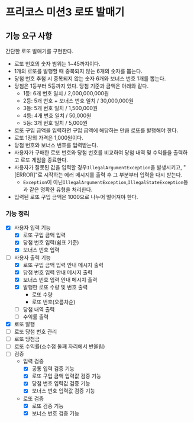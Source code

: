 # **프리코스 미션3 로또 발매기**

## **기능 요구 사항**

간단한 로또 발매기를 구현한다.

- 로또 번호의 숫자 범위는 1~45까지이다.
- 1개의 로또를 발행할 때 중복되지 않는 6개의 숫자를 뽑는다.
- 당첨 번호 추첨 시 중복되지 않는 숫자 6개와 보너스 번호 1개를 뽑는다.
- 당첨은 1등부터 5등까지 있다. 당첨 기준과 금액은 아래와 같다.
    - 1등: 6개 번호 일치 / 2,000,000,000원
    - 2등: 5개 번호 + 보너스 번호 일치 / 30,000,000원
    - 3등: 5개 번호 일치 / 1,500,000원
    - 4등: 4개 번호 일치 / 50,000원
    - 5등: 3개 번호 일치 / 5,000원
- 로또 구입 금액을 입력하면 구입 금액에 해당하는 만큼 로또를 발행해야 한다.
- 로또 1장의 가격은 1,000원이다.
- 당첨 번호와 보너스 번호를 입력받는다.
- 사용자가 구매한 로또 번호와 당첨 번호를 비교하여 당첨 내역 및 수익률을 출력하고 로또 게임을 종료한다.
- 사용자가 잘못된 값을 입력할 경우`IllegalArgumentException`을 발생시키고, "[ERROR]"로 시작하는 에러 메시지를 출력 후 그 부분부터 입력을 다시 받는다.
    - `Exception`이 아닌`IllegalArgumentException`,`IllegalStateException`등과 같은 명확한 유형을 처리한다.
- 입력된 로또 구입 금액은 1000으로 나누어 떨어져야 한다.

### **기능 정리**

- [x]  사용자 입력 기능
    - [x]  로또 구입 금액 입력
    - [x]  당첨 번호 입력(쉼표 기준)
    - [x]  보너스 번호 입력
- [ ]  사용자 출력 기능
    - [x]  로또 구입 금액 입력 안내 메시지 출력
    - [x]  당첨 번호 입력 안내 메시지 출력
    - [x]  보너스 번호 입력 안내 메시지 출력
    - [x]  발행한 로또 수량 및 번호 출력
        - 로또 수량
        - 로또 번호(오름차순)
    - [ ]  당첨 내역 출력
    - [ ]  수익률 출력
- [x]  로또 발행
- [ ]  로또 당첨 번호 관리
- [ ]  로또 당첨금
- [ ]  로또 수익률(소수점 둘째 자리에서 반올림)
- [ ]  검증
    - 입력 검증
        - [x]  공통 입력 검증 기능
        - [x]  로또 구입 금액 입력값 검증 기능
        - [x]  당첨 번호 입력값 검증 기능
        - [x]  보너스 번호 입력값 검증 기능
    - 로또 검증
      - [x] 로또 검증 기능
      - [x] 보너스 번호 검증 기능
